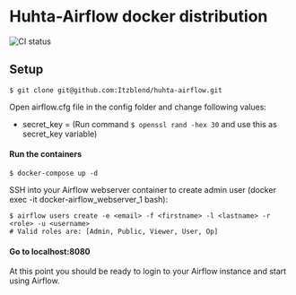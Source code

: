 
# Huhta-Airflow docker distribution

  

![CI status](https://github.com/Itzblend/huhta-airflow/workflows/CI/badge.svg?branch=main)

  
  

## Setup

```
$ git clone git@github.com:Itzblend/huhta-airflow.git
```

Open airflow.cfg file in the config folder and change following values:

- secret_key = (Run command `$ openssl rand -hex 30` and use this as secret_key variable)

#### Run the containers
```
$ docker-compose up -d
```  
SSH into your Airflow webserver container to create admin user (docker exec -it docker-airflow_webserver_1 bash):

```
$ airflow users create -e <email> -f <firstname> -l <lastname> -r <role> -u <username>
# Valid roles are: [Admin, Public, Viewer, User, Op]
```

#### Go to localhost:8080
At this point you should be ready to login to your Airflow instance and start using Airflow.
